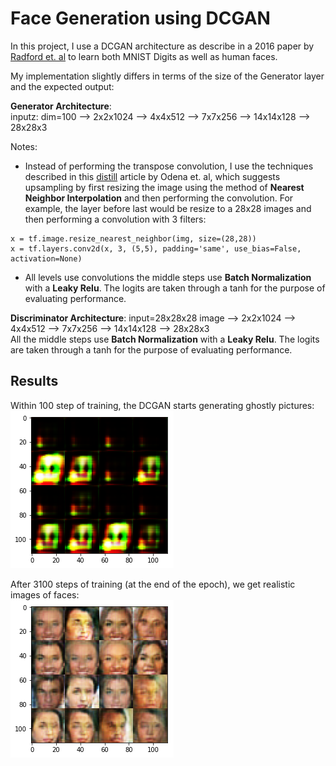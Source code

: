 # Face Generation using DCGAN

In this project, I use a DCGAN architecture as describe in a 2016 paper by [Radford et. al](https://arxiv.org/abs/1511.06434) to learn both MNIST Digits as well as human faces. 

My implementation slightly differs in terms of the size of the Generator layer and the expected output:

**Generator Architecture**:  
inputz: dim=100 --> 2x2x1024 --> 4x4x512 --> 7x7x256 --> 14x14x128 --> 28x28x3  

Notes:
* Instead of performing the transpose convolution, I use the techniques described in this [distill](https://distill.pub/2016/deconv-checkerboard/) article by Odena et. al, which suggests upsampling by first resizing the image using the method of **Nearest Neighbor Interpolation** and then performing the convolution. For example, the layer before last would be resize to a 28x28 images and then performing a convolution with 3 filters:
```
x = tf.image.resize_nearest_neighbor(img, size=(28,28))
x = tf.layers.conv2d(x, 3, (5,5), padding='same', use_bias=False, activation=None)
```
* All levels use convolutions the middle steps use  **Batch Normalization** with a **Leaky Relu**. The logits are taken through a tanh for the purpose of evaluating performance.

**Discriminator Architecture**: input=28x28x28 image --> 2x2x1024 --> 4x4x512 --> 7x7x256 --> 14x14x128 --> 28x28x3  
All the middle steps use **Batch Normalization** with a **Leaky Relu**. The logits are taken through a tanh for the purpose of evaluating performance.

## Results
Within 100 step of training, the DCGAN starts generating ghostly pictures:  
![Alt text](results/faces1.jpg?raw=true "Steps=100")

After 3100 steps of training (at the end of the epoch), we get realistic images of faces:  
![Alt text](results/faces-last.jpg?raw=true "Steps=100")
